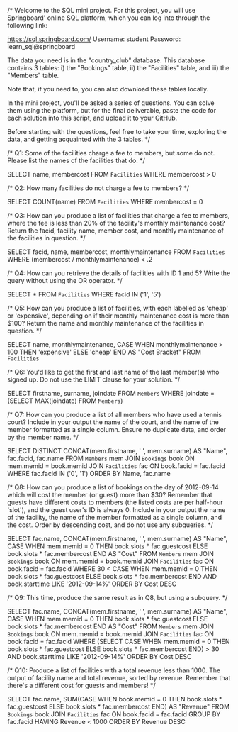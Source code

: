 /* Welcome to the SQL mini project. For this project, you will use
Springboard' online SQL platform, which you can log into through the
following link:

https://sql.springboard.com/
Username: student
Password: learn_sql@springboard

The data you need is in the "country_club" database. This database
contains 3 tables:
    i) the "Bookings" table,
    ii) the "Facilities" table, and
    iii) the "Members" table.

Note that, if you need to, you can also download these tables locally.

In the mini project, you'll be asked a series of questions. You can
solve them using the platform, but for the final deliverable,
paste the code for each solution into this script, and upload it
to your GitHub.

Before starting with the questions, feel free to take your time,
exploring the data, and getting acquainted with the 3 tables. */



/* Q1: Some of the facilities charge a fee to members, but some do not.
Please list the names of the facilities that do. */

SELECT name,
       membercost
  FROM `Facilities`
 WHERE membercost > 0


/* Q2: How many facilities do not charge a fee to members? */

SELECT COUNT(name)
  FROM `Facilities`
 WHERE membercost = 0


/* Q3: How can you produce a list of facilities that charge a fee to members,
where the fee is less than 20% of the facility's monthly maintenance cost?
Return the facid, facility name, member cost, and monthly maintenance of the
facilities in question. */

SELECT facid,
       name,
       membercost,
       monthlymaintenance
  FROM `Facilities`
 WHERE (membercost / monthlymaintenance) < .2


/* Q4: How can you retrieve the details of facilities with ID 1 and 5?
Write the query without using the OR operator. */

SELECT *
  FROM `Facilities`
 WHERE facid IN ('1', '5')

/* Q5: How can you produce a list of facilities, with each labelled as
'cheap' or 'expensive', depending on if their monthly maintenance cost is
more than $100? Return the name and monthly maintenance of the facilities
in question. */

SELECT name,
       monthlymaintenance,
       CASE WHEN monthlymaintenance > 100 THEN 'expensive'
            ELSE 'cheap' END AS "Cost Bracket"
  FROM `Facilities`

/* Q6: You'd like to get the first and last name of the last member(s)
who signed up. Do not use the LIMIT clause for your solution. */

SELECT firstname,
       surname,
       joindate
  FROM `Members`
 WHERE joindate = (SELECT MAX(joindate) FROM `Members`)

/* Q7: How can you produce a list of all members who have used a tennis court?
Include in your output the name of the court, and the name of the member
formatted as a single column. Ensure no duplicate data, and order by
the member name. */

SELECT DISTINCT CONCAT(mem.firstname, ' ', mem.surname) AS "Name",
       fac.facid,
       fac.name
FROM `Members` mem
  JOIN `Bookings` book
    ON mem.memid = book.memid
  JOIN `Facilities` fac
    ON book.facid = fac.facid
 WHERE fac.facid IN ('0', '1')
ORDER BY Name, fac.name


/* Q8: How can you produce a list of bookings on the day of 2012-09-14 which
will cost the member (or guest) more than $30? Remember that guests have
different costs to members (the listed costs are per half-hour 'slot'), and
the guest user's ID is always 0. Include in your output the name of the
facility, the name of the member formatted as a single column, and the cost.
Order by descending cost, and do not use any subqueries. */

SELECT fac.name,
       CONCAT(mem.firstname, ' ', mem.surname) AS "Name",
       CASE WHEN mem.memid = 0 THEN book.slots * fac.guestcost
            ELSE book.slots * fac.membercost END AS "Cost"
  FROM `Members` mem
  JOIN `Bookings` book
    ON mem.memid = book.memid
  JOIN `Facilities` fac
    ON book.facid = fac.facid
 WHERE 30 < CASE WHEN mem.memid = 0 THEN book.slots * fac.guestcost
                 ELSE book.slots * fac.membercost END
   AND book.starttime LIKE '2012-09-14%'
ORDER BY Cost DESC

/* Q9: This time, produce the same result as in Q8, but using a subquery. */

SELECT fac.name,
       CONCAT(mem.firstname, ' ', mem.surname) AS "Name",
       CASE WHEN mem.memid = 0 THEN book.slots * fac.guestcost
            ELSE book.slots * fac.membercost END AS "Cost"
  FROM `Members` mem
  JOIN `Bookings` book
    ON mem.memid = book.memid
  JOIN `Facilities` fac
    ON book.facid = fac.facid
 WHERE (SELECT CASE WHEN mem.memid = 0 THEN book.slots * fac.guestcost
                 ELSE book.slots * fac.membercost END) > 30
   AND book.starttime LIKE '2012-09-14%'
ORDER BY Cost DESC

/* Q10: Produce a list of facilities with a total revenue less than 1000.
The output of facility name and total revenue, sorted by revenue. Remember
that there's a different cost for guests and members! */

SELECT fac.name,
       SUM(CASE WHEN book.memid = 0 THEN book.slots * fac.guestcost
            ELSE book.slots * fac.membercost END) AS "Revenue"
  FROM `Bookings` book
  JOIN `Facilities` fac
    ON book.facid = fac.facid
GROUP BY fac.facid
HAVING Revenue < 1000
ORDER BY Revenue DESC
